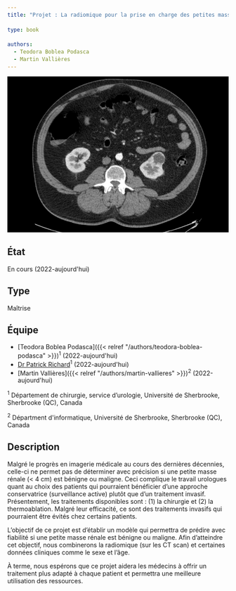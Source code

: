 ```yaml
---
title: "Projet : La radiomique pour la prise en charge des petites masses rénales"

type: book

authors:
  - Teodora Boblea Podasca
  - Martin Vallières
---
```


![Exemple de petite masse rénale](tumor.png "Exemple de petite masse rénale")

## État

En cours (2022-aujourd'hui)

## Type

Maîtrise

## Équipe

- [Teodora Boblea Podasca]({{< relref "/authors/teodora-boblea-podasca" >}})<sup>1</sup> (2022-aujourd'hui)
- [Dr Patrick Richard](https://www.usherbrooke.ca/recherche/specialistes/details/patrick.richard)<sup>1</sup> (2022-aujourd'hui)
- [Martin Vallières]({{< relref "/authors/martin-vallieres" >}})<sup>2</sup> (2022-aujourd'hui)

<sup>1</sup> Département de chirurgie, service d’urologie, Université de Sherbrooke, Sherbrooke (QC), Canada

<sup>2</sup> Départment d'informatique, Université de Sherbrooke, Sherbrooke (QC), Canada

## Description

Malgré le progrès en imagerie médicale au cours des dernières décennies, celle-ci ne permet pas de déterminer avec 
précision si une petite masse rénale (< 4 cm) est bénigne ou maligne. Ceci complique le travail urologues quant au 
choix des patients qui pourraient bénéficier d’une approche conservatrice (surveillance active) plutôt que d’un 
traitement invasif. Présentement, les traitements disponibles sont : (1) la chirurgie et (2) la thermoablation. 
Malgré leur efficacité, ce sont des traitements invasifs qui pourraient être évités chez certains patients. 

L’objectif de ce projet est d’établir un modèle qui permettra de prédire avec fiabilité si une petite masse rénale 
est bénigne ou maligne. Afin d’atteindre cet objectif, nous combinerons la radiomique (sur les CT scan) et certaines 
données cliniques comme le sexe et l’âge.  

À terme, nous espérons que ce projet aidera les médecins à offrir un traitement plus adapté à chaque patient et 
permettra une meilleure utilisation des ressources.
